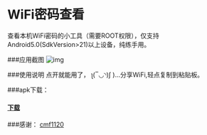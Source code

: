 # WiFi密码查看
查看本机WiFi密码的小工具（需要ROOT权限），仅支持Android5.0(SdkVersion>21)以上设备，纯练手用。

###应用截图
![img](http://ww4.sinaimg.cn/large/62cc645cgw1exzkrapryfj20u01hcjwf.jpg)

###使用说明
点开就能用了， ʅ(‾◡◝)ʃ )...分享WiFi,轻点复制到粘贴板。

###apk下载：
####    [下载](pre.im/72e1)

###感谢：
[cmf1120](https://github.com/cfm1120/seepwd)
